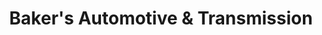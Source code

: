 ---
title: "Baker's Automotive & Transmission"
url: /albuquerque/bakers-automotive-and-transmission/
shop: car repair
---